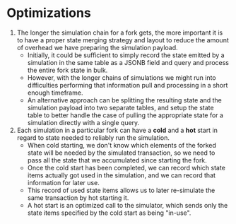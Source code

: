 # Optimizations



1. The longer the simulation chain for a fork gets, the more important it is to have a proper state merging strategy and layout to reduce the amount of overhead we have preparing the simulation payload. 
   * Initially, it could be sufficient to simply record the state emitted by a simulation in the same table as a JSONB field and query and process the entire fork state in bulk. 
   * However, with the longer chains of simulations we might run into difficulties performing that information pull and processing in a short enough timeframe. 
   * An alternative approach can be splitting the resulting state and the simulation payload into two separate tables, and setup the state table to better handle the case of pulling the appropriate state for a simulation directly with a single query. 
2. Each simulation in a particular fork can have a **cold** and a **hot** start in regard to state needed to reliably run the simulation. 
   * When cold starting, we don't know which elements of the forked state will be needed by the simulated transaction, so we need to pass all the state that we accumulated since starting the fork. 
   * Once the cold start has been completed, we can record which state items actually got used in the simulation, and we can record that information for later use. 
   * This record of used state items allows us to later re-simulate the same transaction by hot starting it. 
   * A hot start is an optimized call to the simulator, which sends only the state items specified by the cold start as being "in-use".

